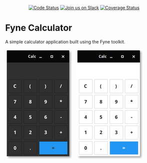<p align="center">
  <a href="https://goreportcard.com/report/github.com/fyne-io/calculator"><img src="https://goreportcard.com/badge/github.com/fyne-io/calculator" alt="Code Status" /></a>
  <a href='http://gophers.slack.com/messages/fyne'><img src='https://img.shields.io/badge/join-us%20on%20slack-gray.svg?longCache=true&logo=slack&colorB=blue' alt='Join us on Slack' /></a>
  <a href='https://coveralls.io/github/fyne-io/calculator'><img src='https://coveralls.io/repos/github/fyne-io/calculator/badge.svg' alt='Coverage Status' /></a>	
</p>

# Fyne Calculator

A simple calculator application built using the Fyne toolkit.

![](img/calc-dark.png) &nbsp; ![](img/calc-light.png)
